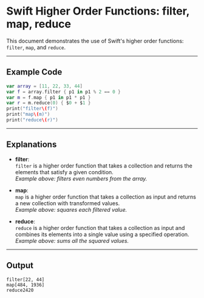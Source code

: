 # Swift Higher Order Functions: filter, map, reduce

This document demonstrates the use of Swift's higher order functions: `filter`, `map`, and `reduce`.

---

## Example Code

```swift
var array = [11, 22, 33, 44]
var f = array.filter { p1 in p1 % 2 == 0 }
var m = f.map { p1 in p1 * p1 }
var r = m.reduce(0) { $0 + $1 }
print("filter\(f)")
print("map\(m)")
print("reduce\(r)")
```

---

## Explanations

- **filter**:  
  `filter` is a higher order function that takes a collection and returns the elements that satisfy a given condition.  
  *Example above: filters even numbers from the array.*

- **map**:  
  `map` is a higher order function that takes a collection as input and returns a new collection with transformed values.  
  *Example above: squares each filtered value.*

- **reduce**:  
  `reduce` is a higher order function that takes a collection as input and combines its elements into a single value using a specified operation.  
  *Example above: sums all the squared values.*

---

## Output

```
filter[22, 44]
map[484, 1936]
reduce2420
```